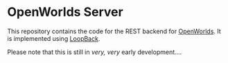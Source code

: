 # OpenWorlds Server

This repository contains the code for the REST backend for [OpenWorlds](http://openworlds.github.io).
It is implemented using  [LoopBack](http://loopback.io).

Please note that this is still in _very, very_ early development....
